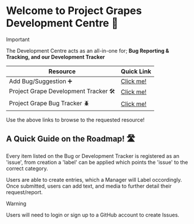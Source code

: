 # Welcome to Project Grapes Development Centre 🤖
> [!IMPORTANT]
> The Development Centre acts as an all-in-one for; **Bug Reporting & Tracking, and our Development Tracker**

| Resource    | Quick Link |
| --------    | ------- |
| Add Bug/Suggestion ➕    | [Click me!](https://github.com/DansHubNetwork/Roadmap/issues)    |
| Project Grape Development Tracker 🛠️     | [Click me!](https://github.com/users/DansHubNetwork/projects/4/views/1)    |
| Project Grape Bug Tracker 🪲   | [Click me!](https://github.com/users/DansHubNetwork/projects/5)    |

Use the above links to browse to the requested resource!

## A Quick Guide on the Roadmap! 🛣️
Every item listed on the Bug or Development Tracker is registered as an 'issue', from creation a 'label' can be applied which points the 'issue' to the correct category.

Users are able to create entries, which a Manager will Label occordingly. Once submitted, users can add text, and media to further detail their request/report.

> [!WARNING]
> Users will need to login or sign up to a GitHub account to create Issues.


